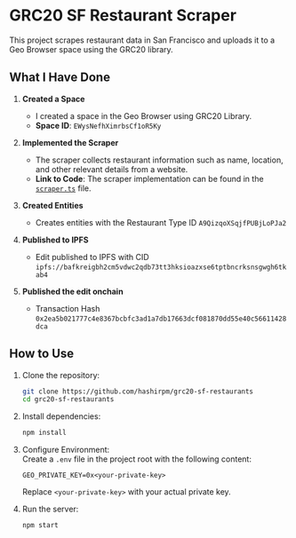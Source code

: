 # GRC20 SF Restaurant Scraper 

This project scrapes restaurant data in San Francisco and uploads it to a Geo Browser space using the GRC20 library. 

## What I Have Done  

1. **Created a Space**  
    - I created a space in the Geo Browser using GRC20 Library.  
    - **Space ID**: `EWysNefhXimrbsCf1oR5Ky`  

2. **Implemented the Scraper**  
    - The scraper collects restaurant information such as name, location, and other relevant details from a website.
    - **Link to Code**: The scraper implementation can be found in the [`scraper.ts`](./src/lib/scraper.ts) file.

3. **Created Entities**  
    - Creates entities with the Restaurant Type ID `A9QizqoXSqjfPUBjLoPJa2`  

4. **Published to IPFS**
    - Edit published to IPFS with CID `ipfs://bafkreigbh2cm5vdwc2qdb73tt3hksioazxse6tptbncrksnsgwgh6tkab4`
    
5. **Published the edit onchain**
    - Transaction Hash  `0x2ea5b021777c4e8367bcbfc3ad1a7db17663dcf081870dd55e40c56611428dca`

## How to Use  

1. Clone the repository:  
    ```bash  
    git clone https://github.com/hashirpm/grc20-sf-restaurants  
    cd grc20-sf-restaurants 
    ```  

2. Install dependencies:  
    ```bash  
    npm install  
    ```  
3. Configure Environment:  
    Create a `.env` file in the project root with the following content:  
    ```plaintext
    GEO_PRIVATE_KEY=0x<your-private-key>
    ```  
    Replace `<your-private-key>` with your actual private key.  

4. Run the server:  
    ```bash  
    npm start  
    ```  

 
